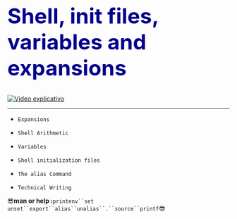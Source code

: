 <h1 style="font-size: 48px; color: darkblue;"><b>Shell, init files, variables and expansions</b></h1>




[![Video explicativo](https://img.youtube.com/vi/AKSJOqn9pIY/0.jpg)](https://www.youtube.com/watch?v=AKSJOqn9pIY)

-------------------------------------------------------------------------------
-     Expansions
-     Shell Arithmetic
-     Variables
-     Shell initialization files
-     The alias Command
-     Technical Writing

:sunglasses:**man or help :**`printenv``set` `unset``export``alias``unalias``.``source``printf`:sunglasses:


